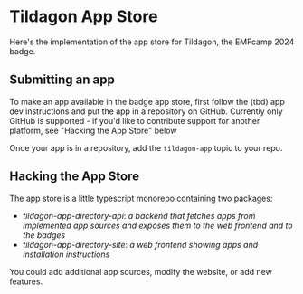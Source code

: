 # Tildagon App Store

Here's the implementation of the app store for Tildagon, the EMFcamp 2024 badge.

## Submitting an app

To make an app available in the badge app store, first follow the (tbd) app dev
instructions and put the app in a repository on GitHub. Currently only GitHub is
supported - if you'd like to contribute support for another platform, see
"Hacking the App Store" below

Once your app is in a repository, add the `tildagon-app` topic to your repo.

## Hacking the App Store

The app store is a little typescript monorepo containing two packages:

- _tildagon-app-directory-api_: _a backend that fetches apps from implemented app
  sources and exposes them to the web frontend and to the badges_
- _tildagon-app-directory-site_: _a web frontend showing apps and installation
  instructions_

You could add additional app sources, modify the website, or add new features.
